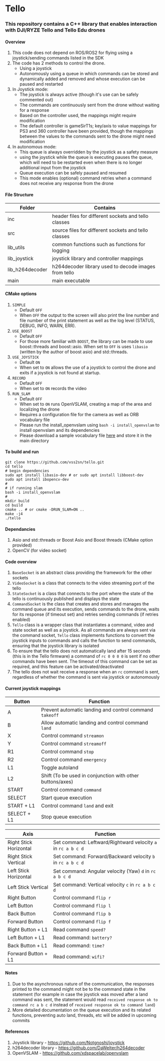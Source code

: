 # Tello #

### This repository contains a C++ library that enables interaction with DJI/RYZE Tello and Tello Edu drones ###

#### Overview ####
1. This code does not depend on ROS/ROS2 for flying using a joystick/sending commands listed in the SDK
2. The code has 2 methods to control the drone.
    - Using a joystick
    - Autonomously using a queue in which commands can be stored and dynamically added and removed and whose execution can be paused and restarted
3. In Joystick mode:
    - The joystick is always active (though it's use can be safely commented out)
    - The commands are continuously sent from the drone without waiting for a response
    - Based on the controller used, the mappings might require modification
    - The default controller is gameSirT1s; key/axis to value mappings for PS3 and 360 controller have been provided, though the mappings between the values to the commands sent to the drone might need modification
4. In autonomous mode:
    - This queue is always overridden by the joystick as a safety measure
    - using the joystick while the queue is executing pauses the queue, which will need to be restarted even when there is no longer additional input from the joystick
    - Queue execution can be safely paused and resumed
    - This mode enables (optional) command retries when a command does not receive any response from the drone

#### File Structure ####

|Folder|Contains|
|-------------|-------------|
| inc  | header files for different sockets and tello classes |
| src  | source files for different sockets and tello classes |
| lib_utils | common functions such as functions for logging |
| lib_joystick | joystick library and controller mappings |
| lib_h264decoder | h264decoder library used to decode images from tello |
| main | main executable |

#### CMake options ####
1. `SIMPLE`
    - Default `OFF`
    - When `OFF` the output to the screen will also print the line number and file number of the print statement as well as the log level (STATUS, DEBUG, INFO, WARN, ERR).
2. `USE_BOOST`
    - Default `OFF`
    - For those more familiar with `BOOST`, the library can be made to use boost::threads and boost::asio. When set to `OFF` is uses `libasio` (written by the author of boost asio) and std::threads.
3. `USE_JOYSTICK`
    - Default `ON`
    - When set to `ON` allows the use of a joystick to control the drone and exits if a joystick is not found at startup.
4. `RECORD`
    - Default `OFF`
    - When set to `ON` records the video
5. `RUN_SLAM`
    - Default `OFF`
    - When set to `ON` runs OpenVSLAM, creating a map of the area and localizing the drone
    - Requires a configuration file for the camera as well as  ORB vocabulary file
    - Please run the install_openvslam using `bash -i install_openvslam` to install openvslam and its dependencies
    - Please download a sample vocabulary file [here](https://drive.google.com/open?id=1wUPb328th8bUqhOk-i8xllt5mgRW4n84) and store it in the main directory

#### To build and run ####
    git clone https://github.com/vss2sn/tello.git  
    cd tello  
    # begin dependencies
    sudo apt install libasio-dev # or sudo apt install libboost-dev
    sudo apt install ibopencv-dev
    #
    # if running slam
    bash -i install_openvslam
    #
    mkdir build  
    cd build  
    cmake .. # or cmake -DRUN_SLAM=ON ..
    make -j4
    ./tello

#### Dependancies ####
1. Asio and std::threads or Boost Asio and Boost threads (CMake option provided)
2. OpenCV (for video socket)

#### Code overview #####
1. `BaseSocket` is an abstract class providing the framework for the other sockets
2. `VideoSocket` is a class that connects to the video streaming port of the tello
3. `StateSocket` is a class that connects to the port where the state of the tello is continuously published and displays the state
4. `CommandSocket` is the class that creates and stores and manages the command queue and its execution, sends commands to the drone, waits for its response (if timeout set) and retries sending commands (if retries enabled)
5. `Tello` class is a wrapper class that instantiates a command, video and state socket as well as a joystick. As all commands are always sent via the command socket, `Tello` class implements functions to convert the joystick inputs to commands and calls the function to send commands, ensuring that the joystick library is isolated
6. To ensure that the tello does not automatically land after 15 seconds (this is in the Tello firmware) a command of `rc 0 0 0 0` is sent if no other commands have been sent. The timeout of this command can be set as required, and this feature can be activated/deactivated
7. The tello does not wait receive a response when an `rc` command is sent, regardless of whether the command is sent via joystick or autonomously

#### Current joystick mappings ####

| Button | Function |
|-------------|-------------|
| A  | Prevent automatic landing and control command `takeoff` |
| B  | Allow automatic landing and control command `land` |
| X  | Control command `streamon` |
| Y  | Control command `streamoff` |
| R1 | Control command `stop` |
| R2 | Control command `emergency` |
| L1 | Toggle autoland |
| L2 | Shift (To be used in conjunction with other buttons/axes) |
| START | Control command `command` |
| SELECT | Start queue execution |
| START + L1 | Control command `land` and exit |
| SELECT + L1 | Stop queue execution |

| Axis | Function |
|-------------|-------------|
| Right Stick Horizontal | Set command: Leftward/Rightward velocity `a` in `rc a b c d` |
| Right Stick Vertical | Set command: Forward/Backward velocity `b` in `rc a b c d` |
| Left Stick Horizontal | Set command: Angular velocity (Yaw) `d` in `rc a b c d` |
| Left Stick Vertical | Set command: Vertical velocity `c` in `rc a b c d` |
| Right Button | Control command `flip r`  |
| Left Button | Control command `flip l` |
| Back Button | Control command `flip b` |
| Forward Button | Control command `flip f` |
| Right Button + L1 | Read command `speed?` |
| Left Button + L1 | Read command: `battery?` |
| Back Button + L1 | Read command: `time?` |
| Forward Button + L1 | Read command: `wifi?` |

#### Notes ####
1. Due to the asynchronous nature of the communication, the responses printed to the command might not be to the command state in the statement (for example in case the joystick was moved after a land command was sent, the statement would read `received response ok to command rc a b c d` instead of `received response ok to command land`)
2. More detailed documentation on the queue execution and its related functions, preventing auto land, threads, etc will be added in upcoming commits

#### References ####
1. Joystick library - https://github.com/Notgnoshi/joystick
2. h264decoder library - https://github.com/DaWelter/h264decoder
3. OpenVSLAM - https://github.com/xdspacelab/openvslam

